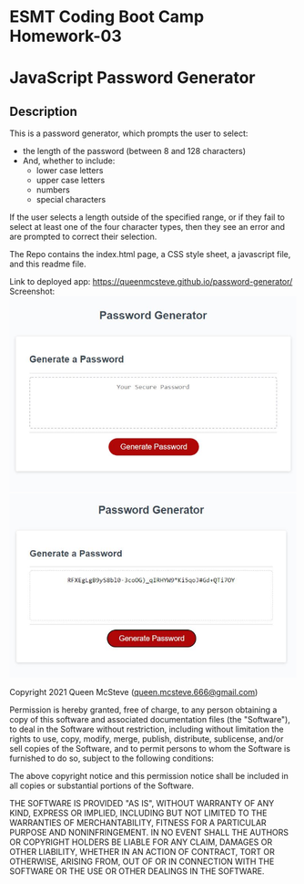 # ESMT Coding Boot Camp Homework-03

# JavaScript Password Generator

## Description

This is a password generator, which prompts the user to select:

- the length of the password (between 8 and 128 characters)
- And, whether to include:
  - lower case letters
  - upper case letters
  - numbers
  - special characters

If the user selects a length outside of the specified range, or if they fail to select at least one of the four character types, then they see an error and are prompted to correct their selection.

The Repo contains the index.html page, a CSS style sheet, a javascript file, and this readme file.

Link to deployed app:
https://queenmcsteve.github.io/password-generator/
Screenshot:
![screenshot](./assets/PasswordGenerator_screenshot.jpg)
![screenshot](./assets/PasswordGenerator_password_screenshot.jpg)

Copyright 2021 Queen McSteve (queen.mcsteve.666@gmail.com)

Permission is hereby granted, free of charge, to any person obtaining a copy of this software and associated documentation files (the "Software"), to deal in the Software without restriction, including without limitation the rights to use, copy, modify, merge, publish, distribute, sublicense, and/or sell copies of the Software, and to permit persons to whom the Software is furnished to do so, subject to the following conditions:

The above copyright notice and this permission notice shall be included in all copies or substantial portions of the Software.

THE SOFTWARE IS PROVIDED "AS IS", WITHOUT WARRANTY OF ANY KIND, EXPRESS OR IMPLIED, INCLUDING BUT NOT LIMITED TO THE WARRANTIES OF MERCHANTABILITY, FITNESS FOR A PARTICULAR PURPOSE AND NONINFRINGEMENT. IN NO EVENT SHALL THE AUTHORS OR COPYRIGHT HOLDERS BE LIABLE FOR ANY CLAIM, DAMAGES OR OTHER LIABILITY, WHETHER IN AN ACTION OF CONTRACT, TORT OR OTHERWISE, ARISING FROM, OUT OF OR IN CONNECTION WITH THE SOFTWARE OR THE USE OR OTHER DEALINGS IN THE SOFTWARE.
